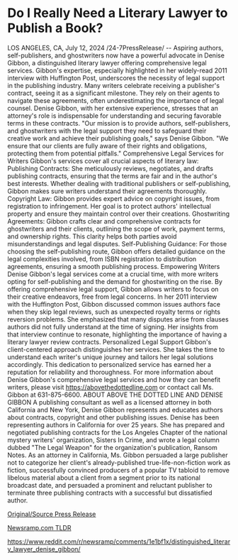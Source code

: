 # Do I Really Need a Literary Lawyer to Publish a Book?

LOS ANGELES, CA, July 12, 2024 /24-7PressRelease/ -- Aspiring authors, self-publishers, and ghostwriters now have a powerful advocate in Denise Gibbon, a distinguished literary lawyer offering comprehensive legal services. Gibbon's expertise, especially highlighted in her widely-read 2011 interview with Huffington Post, underscores the necessity of legal support in the publishing industry.  Many writers celebrate receiving a publisher's contract, seeing it as a significant milestone. They rely on their agents to navigate these agreements, often underestimating the importance of legal counsel. Denise Gibbon, with her extensive experience, stresses that an attorney's role is indispensable for understanding and securing favorable terms in these contracts.  "Our mission is to provide authors, self-publishers, and ghostwriters with the legal support they need to safeguard their creative work and achieve their publishing goals," says Denise Gibbon. "We ensure that our clients are fully aware of their rights and obligations, protecting them from potential pitfalls."  Comprehensive Legal Services for Writers  Gibbon's services cover all crucial aspects of literary law:  Publishing Contracts: She meticulously reviews, negotiates, and drafts publishing contracts, ensuring that the terms are fair and in the author's best interests. Whether dealing with traditional publishers or self-publishing, Gibbon makes sure writers understand their agreements thoroughly.  Copyright Law: Gibbon provides expert advice on copyright issues, from registration to infringement. Her goal is to protect authors' intellectual property and ensure they maintain control over their creations.  Ghostwriting Agreements: Gibbon crafts clear and comprehensive contracts for ghostwriters and their clients, outlining the scope of work, payment terms, and ownership rights. This clarity helps both parties avoid misunderstandings and legal disputes.  Self-Publishing Guidance: For those choosing the self-publishing route, Gibbon offers detailed guidance on the legal complexities involved, from ISBN registration to distribution agreements, ensuring a smooth publishing process.  Empowering Writers  Denise Gibbon's legal services come at a crucial time, with more writers opting for self-publishing and the demand for ghostwriting on the rise. By offering comprehensive legal support, Gibbon allows writers to focus on their creative endeavors, free from legal concerns.  In her 2011 interview with the Huffington Post, Gibbon discussed common issues authors face when they skip legal reviews, such as unexpected royalty terms or rights reversion problems. She emphasized that many disputes arise from clauses authors did not fully understand at the time of signing. Her insights from that interview continue to resonate, highlighting the importance of having a literary lawyer review contracts.  Personalized Legal Support  Gibbon's client-centered approach distinguishes her services. She takes the time to understand each writer's unique journey and tailors her legal solutions accordingly. This dedication to personalized service has earned her a reputation for reliability and thoroughness.  For more information about Denise Gibbon's comprehensive legal services and how they can benefit writers, please visit https://abovethedottedline.com or contact call Ms. Gibbon at 631-875-6600.  ABOUT ABOVE THE DOTTED LINE AND DENISE GIBBON  A publishing consultant as well as a licensed attorney in both California and New York, Denise Gibbon represents and educates authors about contracts, copyright and other publishing issues.  Denise has been representing authors in California for over 25 years. She has prepared and negotiated publishing contracts for the Los Angeles Chapter of the national mystery writers' organization, Sisters In Crime, and wrote a legal column dubbed "The Legal Weapon" for the organization's publication, Ransom Notes.  As an attorney in California, Ms. Gibbon persuaded a large publisher not to categorize her client's already-published true-life-non-fiction work as fiction, successfully convinced producers of a popular TV tabloid to remove libelous material about a client from a segment prior to its national broadcast date, and persuaded a prominent and reluctant publisher to terminate three publishing contracts with a successful but dissatisfied author. 

[Original/Source Press Release](https://www.24-7pressrelease.com/press-release/512440/do-i-really-need-a-literary-lawyer-to-publish-a-book)
                    

[Newsramp.com TLDR](None) 

https://www.reddit.com/r/newsramp/comments/1e1bf1x/distinguished_literary_lawyer_denise_gibbon/